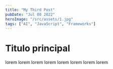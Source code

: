 ```yaml
---
title: "My Third Post"
pubDate: "Jul 08 2022"
heroImage: "/src/assets/1.jpg"
tags: ["AI", "JavaScript", "Frameworks"]
---
```


# Titulo principal

lorem lorem lorem lorem lorem lorem lorem lorem

